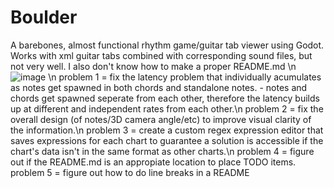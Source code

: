 # Boulder
A barebones, almost functional rhythm game/guitar tab viewer using Godot. Works with xml guitar tabs combined with corresponding sound files, but not very well. 
I also don't know how to make a proper README.md
\n
![image](https://user-images.githubusercontent.com/111002047/184797752-6f804d30-378d-4e33-add2-a7fdbc5f6a27.png)
\n
problem 1 = fix the latency problem that individually acumulates as notes get spawned in both chords and standalone notes.
              - notes and chords get spawned seperate from each other, therefore the latency builds up at different and independent rates from each other.\n
problem 2 = fix the overall design (of notes/3D camera angle/etc) to improve visual clarity of the information.\n
problem 3 = create a custom regex expression editor that saves expressions for each chart to guarantee a solution is accessible if the chart's data isn't in the             same format as other charts.\n
problem 4 = figure out if the README.md is an appropiate location to place TODO items.
problem 5 = figure out how to do line breaks in a README
